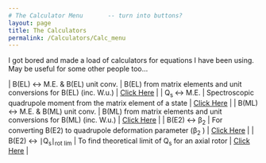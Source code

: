 ```yaml
---
# The Calculator Menu		-- turn into buttons?
layout: page
title: The Calculators
permalink: /Calculators/Calc_menu
---
```



I got bored and made a load of calculators for equations I have been using. May be useful for some other people too...<br>

| B(EL) &harr; M.E. & B(EL) unit conv. | B(EL) from matrix elements and unit conversions for B(EL) (inc. W.u.) | [Click Here](/Calculators/BEL_Calc) |
| Q<sub>s </sub> &harr; M.E. | Spectroscopic quadrupole moment from the matrix element of a state | [Click Here](/Calculators/Qs_Calc) |
| B(ML) &harr; M.E. & B(ML) unit conv. | B(ML) from matrix elements and unit conversions for B(ML) (inc. W.u.) | [Click Here](/Calculators/BML_Calc) |
| B(E2) &harr; &beta;<sub>2</sub> | For converting B(E2) to quadrupole deformation parameter (&beta;<sub>2</sub> ) | [Click Here](/Calculators/Beta-BE2_Calc) |
| B(E2) &harr; &#8739;Q<sub>s</sub>&#8739;<sub>rot lim</sub> | To find theoretical limit of Q<sub>s</sub> for an axial rotor | [Click Here](/Calculators/Qs_rot_lim_Calc) |